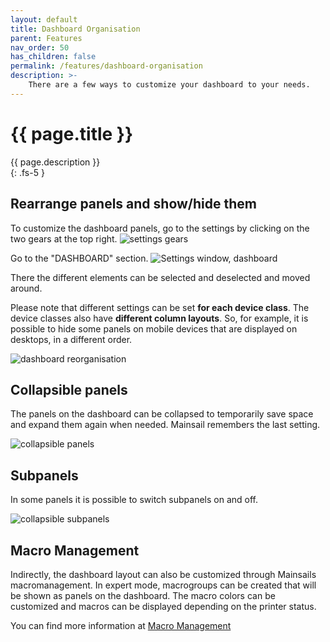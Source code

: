 ```yaml
---
layout: default
title: Dashboard Organisation
parent: Features
nav_order: 50
has_children: false
permalink: /features/dashboard-organisation
description: >-
    There are a few ways to customize your dashboard to your needs.
---
```


# {{ page.title }}
{{ page.description }}  
{: .fs-5 }

## Rearrange panels and show/hide them
To customize the dashboard panels, go to the settings by clicking on the two gears at the top right.
![settings gears](img/header-settings.png)

Go to the "DASHBOARD" section.
![Settings window, dashboard](img/settings-dashboard.png)

There the different elements can be selected and deselected and moved around.

Please note that different settings can be set **for each device class**. The device classes also have **different column layouts**. So, for example, it is possible to hide some panels on mobile devices that are displayed on desktops, in a different order.

![dashboard reorganisation](img/settings-rearrange-dashboard.gif)

## Collapsible panels

The panels on the dashboard can be collapsed to temporarily save space and expand them again when needed. Mainsail remembers the last setting.

![collapsible panels](img/dashboard-panel-collapse.gif)

## Subpanels

In some panels it is possible to switch subpanels on and off.

![collapsible subpanels](img/dashboard-subpanel-collapse.gif)

## Macro Management

Indirectly, the dashboard layout can also be customized through Mainsails macromanagement. In expert mode, macrogroups can be created that will be shown as panels on the dashboard. The macro colors can be customized and macros can be displayed depending on the printer status.

You can find more information at [Macro Management](/features/macro-management)
